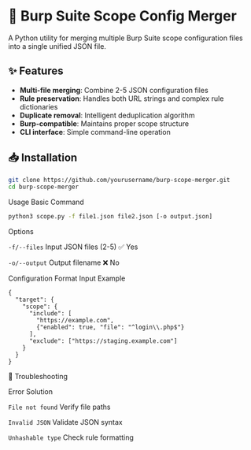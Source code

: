# 🔄 Burp Suite Scope Config Merger

A Python utility for merging multiple Burp Suite scope configuration files into a single unified JSON file.

## ✨ Features
- **Multi-file merging**: Combine 2-5 JSON configuration files
- **Rule preservation**: Handles both URL strings and complex rule dictionaries
- **Duplicate removal**: Intelligent deduplication algorithm
- **Burp-compatible**: Maintains proper scope structure
- **CLI interface**: Simple command-line operation

## 📥 Installation
```bash
git clone https://github.com/yourusername/burp-scope-merger.git
cd burp-scope-merger
```

 Usage
Basic Command

```bash
python3 scope.py -f file1.json file2.json [-o output.json]
```

Options

```-f/--files```  	Input JSON files (2-5)	✅ Yes

```-o/--output``` 	Output filename	❌ No

Configuration Format
Input Example

```
{
  "target": {
    "scope": {
      "include": [
        "https://example.com",
        {"enabled": true, "file": "^login\\.php$"}
      ],
      "exclude": ["https://staging.example.com"]
    }
  }
}

```

🐛 Troubleshooting

Error	Solution

```File not found``` 	Verify file paths

```Invalid JSON```  	Validate JSON syntax

```Unhashable type```	Check rule formatting
